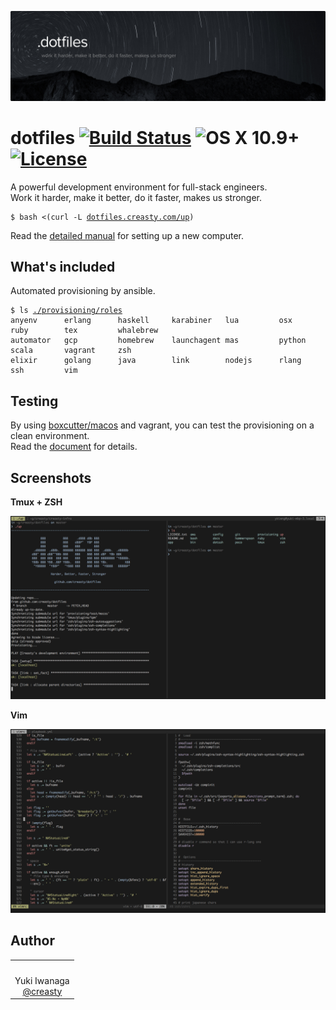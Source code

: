 ![creasty's dotfiles](./docs/visual.jpg)

dotfiles [![Build Status](https://travis-ci.org/creasty/dotfiles.svg?branch=master)](https://travis-ci.org/creasty/dotfiles) ![OS X 10.9+](https://img.shields.io/badge/platform-OSX%2010.9%2B-lightgray.svg) [![License](https://img.shields.io/github/license/creasty/dotfiles.svg)](./LICENSE.txt)
========

A powerful development environment for full-stack engineers.  
Work it harder, make it better, do it faster, makes us stronger.

<pre><code>$ bash <(curl -L <a href="http://dotfiles.creasty.com/up">dotfiles.creasty.com/up</a>)</code></pre>

Read the [detailed manual](./docs/README.md) for setting up a new computer.


What's included
---------------

Automated provisioning by ansible.

<pre><code>$ ls <a href="https://github.com/creasty/dotfiles/tree/master/provisioning/roles">./provisioning/roles</a>
anyenv      erlang      haskell     karabiner   lua         osx         ruby        tex         whalebrew
automator   gcp         homebrew    launchagent mas         python      scala       vagrant     zsh
elixir      golang      java        link        nodejs      rlang       ssh         vim
</code></pre>


Testing
-------

By using [boxcutter/macos](https://github.com/boxcutter/macos) and vagrant, you can test the provisioning on a clean environment.  
Read the [document](./provisioning/test) for details.


Screenshots
-----------

**Tmux + ZSH**

![](./docs/images/screenshots/tmux.png)

**Vim**

![](./docs/images/screenshots/vim.png)


Author
------

<table>
  <tr align="center">
    <td>
      <img src="https://avatars2.githubusercontent.com/u/1695538?v=3&s=100" alt="">
    </td>
  </tr>
  <tr align="center">
    <td>Yuki Iwanaga<br><a href="https://github.com/creasty">@creasty</a></td>
  </tr>
</table>
